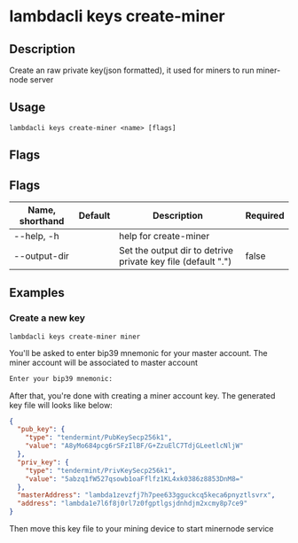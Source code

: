# lambdacli keys create-miner

## Description

Create an raw private key(json formatted), it used for miners to run miner-node server

## Usage

```
lambdacli keys create-miner <name> [flags]
```

## Flags

## Flags

| Name, shorthand | Default   | Description                                                  | Required |
| --------------- | --------- | ------------------------------------------------------------ | -------- |
| --help, -h      |           | help for create-miner                                              |          |
| --output-dir    |           | Set the output dir to detrive private key file (default ".") | false |

## Examples

### Create a new key

```shell
lambdacli keys create-miner miner
```

You'll be asked to enter bip39 mnemonic for your master account. The miner account will be associated to master account

```txt
Enter your bip39 mnemonic:
```

After that, you're done with creating a miner account key. The generated key file will looks like below:

```json
{
  "pub_key": {
    "type": "tendermint/PubKeySecp256k1",
    "value": "A8yMo684pcg6rSFzIlBF/G+ZzuElC7TdjGLeetlcNljW"
  },
  "priv_key": {
    "type": "tendermint/PrivKeySecp256k1",
    "value": "5abzq1fW527qsowb1oaFflfz1KL4xk0386z8853DnM8="
  },
  "masterAddress": "lambda1zevzfj7h7pee633gguckcq5keca6pnyztlsvrx",
  "address": "lambda1e7l6f8j0rl7z0fgptlgsjdnhdjm2xcmy8p7ce9"
}
```

Then move this key file to your mining device to start minernode service
